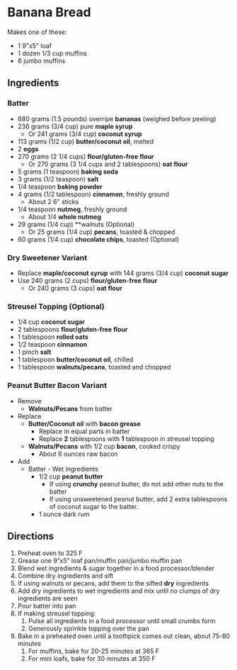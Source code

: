 # Banana Bread

Makes one of these:

- 1 9"x5" loaf
- 1 dozen 1/3 cup muffins
- 6 jumbo muffins

## Ingredients

### Batter

- 680 grams (1.5 pounds) overripe **bananas** (weighed before peeling)
- 236 grams (3/4 cup) pure **maple syrup**
    - Or 241 grams (3/4 cup) **coconut syrup**
- 113 grams (1/2 cup) **butter/coconut oil**, melted
- 2 **eggs**
- 270 grams (2 1/4 cups) **flour/gluten-free flour**
    - Or 270 grams (3 1/4 cups and 2 tablespoons) **oat flour**
- 5 grams (1 teaspoon) **baking soda**
- 3 grams (1/2 teaspoon) **salt**
- 1/4 teaspoon **baking powder**
- 4 grams (1/2 tablespoon) **cinnamon**, freshly ground
    - About 2 6" sticks
- 1/4 teaspoon **nutmeg**, freshly ground
    - About 1/4 **whole nutmeg**
- 29 grams (1/4 cup) **walnuts (Optional)
    - Or 25 grams (1/4 cup) **pecans**, toasted & chopped
- 60 grams (1/4 cup) **chocolate chips**, toasted (Optional)

### Dry Sweetener Variant

- Replace **maple/coconut syrup** with 144 grams (3/4 cup) **coconut sugar**
- Use 240 grams (2 cups) **flour/gluten-free flour**
    - Or 240 grams (3 cups) **oat flour**

### Streusel Topping (Optional)

- 1/4 cup **coconut sugar**
- 2 tablespoons **flour/gluten-free flour**
- 1 tablespoon **rolled oats**
- 1/2 teaspoon **cinnamon**
- 1 pinch **salt**
- 1 tablespoon **butter/coconut oil**, chilled
- 1 tablespoon **walnuts/pecans**, toasted and chopped

### Peanut Butter Bacon Variant

- Remove
    - **Walnuts/Pecans** from batter
- Replace
    - **Butter/Coconut oil** with **bacon grease**
        - Replace in equal parts in batter
        - Replace **2** tablespoons with **1** tablespoon in streusel topping
    - **Walnuts/Pecans** with 1/2 cup **bacon**, cooked crispy
        - About 6 ounces raw bacon
- Add
    - Batter - Wet Ingredients
        - 1/2 cup **peanut butter**
            - If using **crunchy** peanut butter, do not add other nuts to the batter
            - If using unsweetened peanut butter, add 2 extra tablespoons of coconut sugar to the batter.
        - 1 ounce dark rum

## Directions

1. Preheat oven to 325 F
1. Grease one 9”x5” loaf pan/muffin pan/jumbo muffin pan
1. Blend wet ingredients & sugar together in a food processor/blender
1. Combine dry ingredients and sift
1. If using walnuts or pecans, add them to the sifted **dry** ingredients
1. Add dry ingredients to wet ingredients and mix until no clumps of dry ingredients are seen
1. Pour batter into pan
1. If making streusel topping:
    1. Pulse all ingredients in a food processor until small crumbs form
    1. Generously sprinkle topping over the pan
1. Bake in a preheated oven until a toothpick comes out clean, about 75-80 minutes
    1. For muffins, bake for 20-25 minutes at 365 F
    1. For mini loafs, bake for 30 minutes at 350 F
